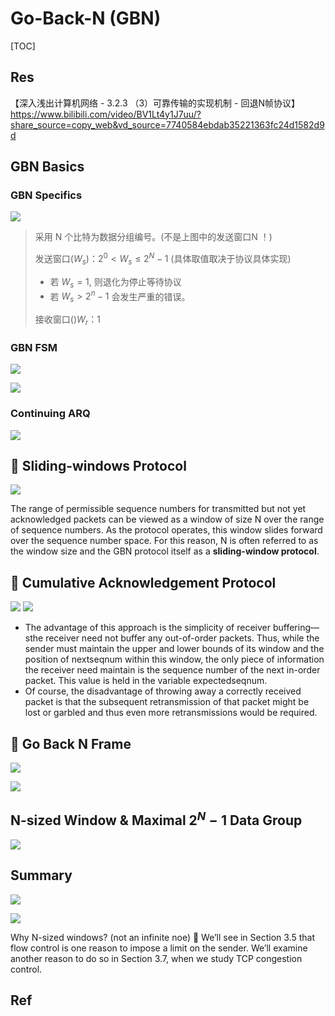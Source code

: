 # Go-Back-N (GBN)

[TOC]



## Res
【深入浅出计算机网络 - 3.2.3 （3）可靠传输的实现机制 - 回退N帧协议】 https://www.bilibili.com/video/BV1Lt4y1J7uu/?share_source=copy_web&vd_source=7740584ebdab35221363fc24d1582d9d



## GBN Basics
### GBN Specifics
![](../../../../../Assets/Pics/Screenshot%202023-04-19%20at%209.24.07%20AM.png)

> 采用 N 个比特为数据分组编号。(不是上图中的发送窗口N ！)
> 
> 发送窗口($W_s$)：$2^0 \lt W_s \le 2^N-1$ (具体取值取决于协议具体实现)
> - 若 $W_s = 1$, 则退化为停止等待协议
> - 若 $W_s > 2^n - 1$ 会发生严重的错误。
> 
> 接收窗口()$W_r$：1


### GBN FSM
![](../../../../../Assets/Pics/Screenshot%202023-04-22%20at%203.37.29%20PM.png)

![](../../../../../Assets/Pics/Screenshot%202023-04-22%20at%203.37.39%20PM.png)


### Continuing ARQ
![](../../../../../Assets/Pics/Screenshot%202023-04-15%20at%2010.24.37%20AM.png)



## 🎯 Sliding-windows Protocol
![](../../../../../Assets/Pics/Screenshot%202023-04-15%20at%2010.26.51%20AM.png)

The range of permissible sequence numbers for transmitted but not yet acknowledged packets can be viewed as a window of size N over the range of sequence numbers. As the protocol operates, this window slides forward over the sequence number space. For this reason, N is often referred to as the window size and the GBN protocol itself as a **sliding-window protocol**.



## 🎯 Cumulative Acknowledgement Protocol
![](../../../../../Assets/Pics/Screenshot%202023-04-15%20at%2010.31.23%20AM.png)
![](../../../../../Assets/Pics/Screenshot%202023-04-15%20at%2010.31.03%20AM.png)

- The advantage of this approach is the simplicity of receiver buffering— sthe receiver need not buffer any out-of-order packets. Thus, while the sender must maintain the upper and lower bounds of its window and the position of nextseqnum within this window, the only piece of information the receiver need maintain is the sequence number of the next in-order packet. This value is held in the variable expectedseqnum.
- Of course, the disadvantage of throwing away a correctly received packet is that the subsequent retransmission of that packet might be lost or garbled and thus even more retransmissions would be required.



## 🎯 Go Back N Frame
![](../../../../../Assets/Pics/Screenshot%202023-06-16%20at%209.20.21%20PM.png)

![](../../../../../Assets/Pics/Screenshot%202023-06-16%20at%209.19.24%20PM.png)



## N-sized Window & Maximal $2^N-1$ Data Group
![](../../../../../Assets/Pics/Screenshot%202023-04-15%20at%2010.32.33%20AM.png)



## Summary
![](../../../../../Assets/Pics/Screenshot%202023-04-15%20at%2010.41.36%20AM.png)

![](../../../../../Assets/Pics/Screenshot%202023-04-19%20at%2012.33.46%20PM.png)


Why N-sized windows? (not an infinite noe)
🙈 We’ll see in Section 3.5 that flow control is one reason to impose a limit on the sender. We’ll examine another reason to do so in Section 3.7, when we study TCP congestion control.




## Ref

